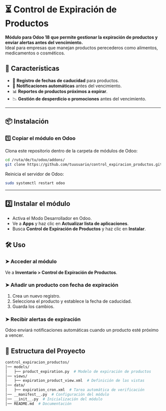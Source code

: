# ⏳ Control de Expiración de Productos

**Módulo para Odoo 18 que permite gestionar la expiración de productos y enviar alertas antes del vencimiento.**  
Ideal para empresas que manejan productos perecederos como alimentos, medicamentos o cosméticos.  

## 🚀 Características

- 📅 **Registro de fechas de caducidad** para productos.
- 🔔 **Notificaciones automáticas** antes del vencimiento.
- 📊 **Reportes de productos próximos a expirar**.
- 📉 **Gestión de desperdicio o promociones** antes del vencimiento.

---

## 📦 Instalación

### 1️⃣ **Copiar el módulo en Odoo**
Clona este repositorio dentro de la carpeta de módulos de Odoo:

```bash
cd /ruta/de/tu/odoo/addons/
git clone https://github.com/tuusuario/control_expiracion_productos.git
```

Reinicia el servidor de Odoo:

``` bash
sudo systemctl restart odoo
```

---

## 2️⃣ Instalar el módulo

- Activa el Modo Desarrollador en Odoo.
- Ve a **Apps** y haz clic en **Actualizar lista de aplicaciones**.
- Busca **Control de Expiración de Productos** y haz clic en **Instalar**.

## 🛠 Uso

### ➤ Acceder al módulo

Ve a **Inventario > Control de Expiración de Productos**.

### ➤ Añadir un producto con fecha de expiración

1. Crea un nuevo registro.
2. Selecciona el producto y establece la fecha de caducidad.
3. Guarda los cambios.

### ➤ Recibir alertas de expiración

Odoo enviará notificaciones automáticas cuando un producto esté próximo a vencer.

## 📂 Estructura del Proyecto

```bash
control_expiracion_productos/
│── models/
│   ├── product_expiration.py  # Modelo de expiración de productos
│── views/
│   ├── expiration_product_view.xml  # Definición de las vistas
│── data/
│   ├── expiration_cron.xml  # Tarea automática de verificación
│── __manifest__.py  # Configuración del módulo
│── __init__.py  # Inicialización del módulo
│── README.md  # Documentación

